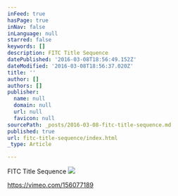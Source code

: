 ```yaml
---
inFeed: true
hasPage: true
inNav: false
inLanguage: null
starred: false
keywords: []
description: FITC Title Sequence
datePublished: '2016-03-08T18:56:49.152Z'
dateModified: '2016-03-08T18:56:37.020Z'
title: ''
author: []
authors: []
publisher:
  name: null
  domain: null
  url: null
  favicon: null
sourcePath: _posts/2016-03-08-fitc-title-sequence.md
published: true
url: fitc-title-sequence/index.html
_type: Article

---
```

FITC Title Sequence
![](https://the-grid-user-content.s3-us-west-2.amazonaws.com/e8e12ab7-c0f9-4451-a229-3200d9b23195.jpg)

https://vimeo.com/156077189